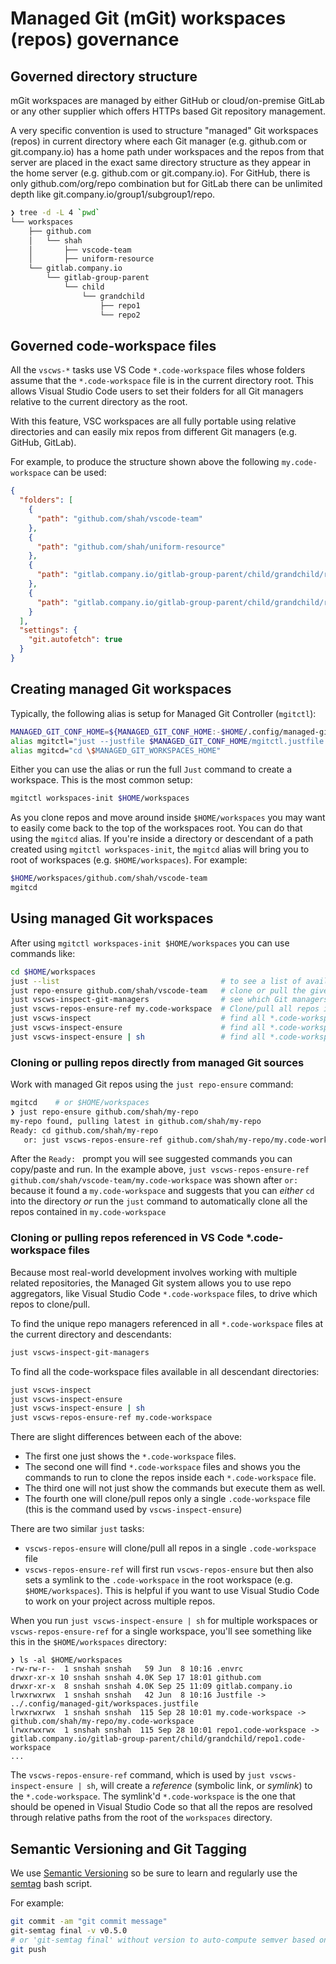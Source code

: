# Managed Git (mGit) workspaces (repos) governance

## Governed directory structure

mGit workspaces are managed by either GitHub or cloud/on-premise GitLab or any other supplier which offers HTTPs based Git repository management.

A very specific convention is used to structure "managed" Git workspaces (repos) in current directory where each Git manager (e.g. github.com or git.company.io) has a home path under workspaces and the repos from that server are placed in the exact same directory structure as they appear in the home server (e.g. github.com or git.company.io). For GitHub, there is only github.com/org/repo combination but for GitLab there can be unlimited depth like git.company.io/group1/subgroup1/repo.

```bash
❯ tree -d -L 4 `pwd`
└── workspaces
    ├── github.com
    │   └── shah
    │       ├── vscode-team
    │       ├── uniform-resource
    └── gitlab.company.io
        └── gitlab-group-parent
            └── child
                └── grandchild
                    ├── repo1
                    └── repo2
```     

## Governed code-workspace files

All the `vscws-*` tasks use VS Code `*.code-workspace` files whose folders assume that the `*.code-workspace` file is in the current directory root. This allows Visual Studio Code users to set their folders for all Git managers relative to the current directory as the root. 

With this feature, VSC workspaces are all fully portable using relative directories and can easily mix repos from different Git managers (e.g. GitHub, GitLab).

For example, to produce the structure shown above the following `my.code-workspace` can be used:

```json
{
  "folders": [
    {
      "path": "github.com/shah/vscode-team"
    },
    {
      "path": "github.com/shah/uniform-resource"
    },
    {
      "path": "gitlab.company.io/gitlab-group-parent/child/grandchild/repo1"
    },
    {
      "path": "gitlab.company.io/gitlab-group-parent/child/grandchild/repo2"
    }
  ],
  "settings": {
    "git.autofetch": true
  }
}
```

## Creating managed Git workspaces

Typically, the following alias is setup for Managed Git Controller (`mgitctl`):

```bash
MANAGED_GIT_CONF_HOME=${MANAGED_GIT_CONF_HOME:-$HOME/.config/managed-git}
alias mgitctl="just --justfile $MANAGED_GIT_CONF_HOME/mgitctl.justfile --working-directory `pwd`"
alias mgitcd="cd \$MANAGED_GIT_WORKSPACES_HOME"
```

Either you can use the alias or run the full `Just` command to create a workspace. This is the most common setup:

```bash
mgitctl workspaces-init $HOME/workspaces
```

As you clone repos and move around inside `$HOME/workspaces` you may want to easily come back to the top of the workspaces root. You can do that using the `mgitcd` alias. If you're inside a directory or descendant of a path created using `mgitctl workspaces-init`, the `mgitcd` alias will bring you to root of workspaces (e.g. `$HOME/workspaces`). For example:

```bash
$HOME/workspaces/github.com/shah/vscode-team
mgitcd
```

## Using managed Git workspaces

After using `mgitctl workspaces-init $HOME/workspaces` you can use commands like:

```bash
cd $HOME/workspaces
just --list                                    # to see a list of available commands
just repo-ensure github.com/shah/vscode-team   # clone or pull the given repo
just vscws-inspect-git-managers                # see which Git managers (GitHub.com, etc.) are used in all *.code-workspace files
just vscws-repos-ensure-ref my.code-workspace  # Clone/pull all repos in my.code-workspace and prepare for opening in VS Code
just vscws-inspect                             # find all *.code-workspace files
just vscws-inspect-ensure                      # find all *.code-workspace files and pick which ones to pull/clone 
just vscws-inspect-ensure | sh                 # find all *.code-workspace files and clone/pull them all
```

### Cloning or pulling repos directly from managed Git sources

Work with managed Git repos using the `just repo-ensure` command:

```bash
mgitcd    # or $HOME/workspaces
❯ just repo-ensure github.com/shah/my-repo
my-repo found, pulling latest in github.com/shah/my-repo
Ready: cd github.com/shah/my-repo
   or: just vscws-repos-ensure-ref github.com/shah/my-repo/my.code-workspace
```

After the `Ready: ` prompt you will see suggested commands you can copy/paste and run. In the example above, `just vscws-repos-ensure-ref github.com/shah/vscode-team/my.code-workspace` was shown after `or:` because it found a `my.code-workspace` and suggests that you can *either* `cd` into the directory *or* run the `just` command to automatically clone all the repos contained in `my.code-workspace`

### Cloning or pulling repos referenced in VS Code *.code-workspace files

Because most real-world development involves working with multiple related repositories, the Managed Git system allows you to use repo aggregators, like Visual Studio Code `*.code-workspace` files, to drive which repos to clone/pull. 

To find the unique repo managers referenced in all `*.code-workspace` files at the current directory and descendants:

```bash
just vscws-inspect-git-managers
```

To find all the code-workspace files available in all descendant directories:

```bash
just vscws-inspect
just vscws-inspect-ensure
just vscws-inspect-ensure | sh
just vscws-repos-ensure-ref my.code-workspace
```

There are slight differences between each of the above:

* The first one just shows the `*.code-workspace` files.
* The second one will find `*.code-workspace` files and shows you the commands to run to clone the repos inside each `*.code-workspace` file.
* The third one will not just show the commands but execute them as well.
* The fourth one will clone/pull repos only a single `.code-workspace` file (this is the command used by `vscws-inspect-ensure`)

There are two similar `just` tasks: 

* `vscws-repos-ensure` will clone/pull all repos in a single `.code-workspace` file
* `vscws-repos-ensure-ref` will first run `vscws-repos-ensure` but then also sets a symlink to the `.code-workspace` in the root workspace (e.g. `$HOME/workspaces`). This is helpful if you want to use Visual Studio Code to work on your project across multiple repos.

When you run `just vscws-inspect-ensure | sh` for multiple workspaces or `vscws-repos-ensure-ref` for a single workspace, you'll see something like this in the `$HOME/workspaces` directory:

```
❯ ls -al $HOME/workspaces
-rw-rw-r--  1 snshah snshah   59 Jun  8 10:16 .envrc
drwxr-xr-x 10 snshah snshah 4.0K Sep 17 18:01 github.com
drwxr-xr-x  8 snshah snshah 4.0K Sep 25 11:09 gitlab.company.io
lrwxrwxrwx  1 snshah snshah   42 Jun  8 10:16 Justfile -> ../.config/managed-git/workspaces.justfile
lrwxrwxrwx  1 snshah snshah  115 Sep 28 10:01 my.code-workspace -> github.com/shah/my-repo/my.code-workspace
lrwxrwxrwx  1 snshah snshah  115 Sep 28 10:01 repo1.code-workspace -> gitlab.company.io/gitlab-group-parent/child/grandchild/repo1.code-workspace
...
```

The `vscws-repos-ensure-ref` command, which is used by `just vscws-inspect-ensure | sh`, will create a *reference* (symbolic link, or *symlink*) to the `*.code-workspace`. The symlink'd `*.code-workspace` is the one that should be opened in Visual Studio Code so that all the repos are resolved through relative paths from the root of the `workspaces` directory.

## Semantic Versioning and Git Tagging

We use [Semantic Versioning](https://semver.org/) so be sure to learn and regularly use the [semtag](https://github.com/nico2sh/semtag) bash script. 

For example:

```bash
git commit -am "git commit message"
git-semtag final -v v0.5.0
# or 'git-semtag final' without version to auto-compute semver based on heuristics
git push
```
